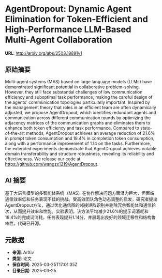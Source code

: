 # AgentDropout: Dynamic Agent Elimination for Token-Efficient and High-Performance LLM-Based Multi-Agent Collaboration

**URL**: http://arxiv.org/abs/2503.18891v1

## 原始摘要

Multi-agent systems (MAS) based on large language models (LLMs) have
demonstrated significant potential in collaborative problem-solving. However,
they still face substantial challenges of low communication efficiency and
suboptimal task performance, making the careful design of the agents'
communication topologies particularly important. Inspired by the management
theory that roles in an efficient team are often dynamically adjusted, we
propose AgentDropout, which identifies redundant agents and communication
across different communication rounds by optimizing the adjacency matrices of
the communication graphs and eliminates them to enhance both token efficiency
and task performance. Compared to state-of-the-art methods, AgentDropout
achieves an average reduction of 21.6% in prompt token consumption and 18.4% in
completion token consumption, along with a performance improvement of 1.14 on
the tasks. Furthermore, the extended experiments demonstrate that AgentDropout
achieves notable domain transferability and structure robustness, revealing its
reliability and effectiveness. We release our code at
https://github.com/wangzx1219/AgentDropout.


## AI 摘要

基于大语言模型的多智能体系统（MAS）在协作解决问题方面潜力巨大，但面临通信效率低和任务表现不佳的挑战。受高效团队角色动态调整的启发，研究者提出AgentDropout方法，通过优化通信图的邻接矩阵识别并剔除冗余智能体和通信轮次，从而提升效率和性能。实验表明，该方法平均减少21.6%的提示词消耗和18.4%的完成词消耗，任务表现提升1.14分，并展现出良好的领域迁移性和结构鲁棒性。代码已开源。

## 元数据

- **来源**: ArXiv
- **类型**: 论文
- **保存时间**: 2025-03-25T17:01:35Z
- **目录日期**: 2025-03-25
